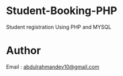 # Student-Booking-PHP
Student registration Using PHP and MYSQL

# Author
Email : abdulrahmandev10@gmail.com
